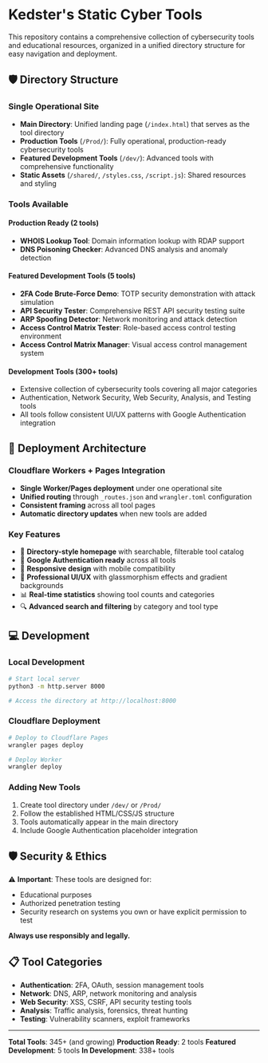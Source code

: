 # Kedster's Static Cyber Tools

This repository contains a comprehensive collection of cybersecurity tools and educational resources, organized in a unified directory structure for easy navigation and deployment.

## 🛡️ Directory Structure

### Single Operational Site
- **Main Directory**: Unified landing page (`/index.html`) that serves as the tool directory
- **Production Tools** (`/Prod/`): Fully operational, production-ready cybersecurity tools
- **Featured Development Tools** (`/dev/`): Advanced tools with comprehensive functionality 
- **Static Assets** (`/shared/`, `/styles.css`, `/script.js`): Shared resources and styling

### Tools Available

#### Production Ready (2 tools)
- **WHOIS Lookup Tool**: Domain information lookup with RDAP support
- **DNS Poisoning Checker**: Advanced DNS analysis and anomaly detection

#### Featured Development Tools (5 tools)
- **2FA Code Brute-Force Demo**: TOTP security demonstration with attack simulation
- **API Security Tester**: Comprehensive REST API security testing suite
- **ARP Spoofing Detector**: Network monitoring and attack detection
- **Access Control Matrix Tester**: Role-based access control testing environment
- **Access Control Matrix Manager**: Visual access control management system

#### Development Tools (300+ tools)
- Extensive collection of cybersecurity tools covering all major categories
- Authentication, Network Security, Web Security, Analysis, and Testing tools
- All tools follow consistent UI/UX patterns with Google Authentication integration

## 🚀 Deployment Architecture

### Cloudflare Workers + Pages Integration
- **Single Worker/Pages deployment** under one operational site
- **Unified routing** through `_routes.json` and `wrangler.toml` configuration
- **Consistent framing** across all tool pages
- **Automatic directory updates** when new tools are added

### Key Features
- 📁 **Directory-style homepage** with searchable, filterable tool catalog
- 🔐 **Google Authentication ready** across all tools
- 📱 **Responsive design** with mobile compatibility
- 🎨 **Professional UI/UX** with glassmorphism effects and gradient backgrounds
- 📊 **Real-time statistics** showing tool counts and categories
- 🔍 **Advanced search and filtering** by category and tool type

## 💻 Development

### Local Development
```bash
# Start local server
python3 -m http.server 8000

# Access the directory at http://localhost:8000
```

### Cloudflare Deployment
```bash
# Deploy to Cloudflare Pages
wrangler pages deploy

# Deploy Worker
wrangler deploy
```

### Adding New Tools
1. Create tool directory under `/dev/` or `/Prod/`
2. Follow the established HTML/CSS/JS structure
3. Tools automatically appear in the main directory
4. Include Google Authentication placeholder integration

## 🛡️ Security & Ethics

⚠️ **Important**: These tools are designed for:
- Educational purposes
- Authorized penetration testing
- Security research on systems you own or have explicit permission to test

**Always use responsibly and legally.**

## 📋 Tool Categories

- **Authentication**: 2FA, OAuth, session management tools
- **Network**: DNS, ARP, network monitoring and analysis
- **Web Security**: XSS, CSRF, API security testing tools  
- **Analysis**: Traffic analysis, forensics, threat hunting
- **Testing**: Vulnerability scanners, exploit frameworks

---

**Total Tools**: 345+ (and growing)
**Production Ready**: 2 tools
**Featured Development**: 5 tools
**In Development**: 338+ tools
